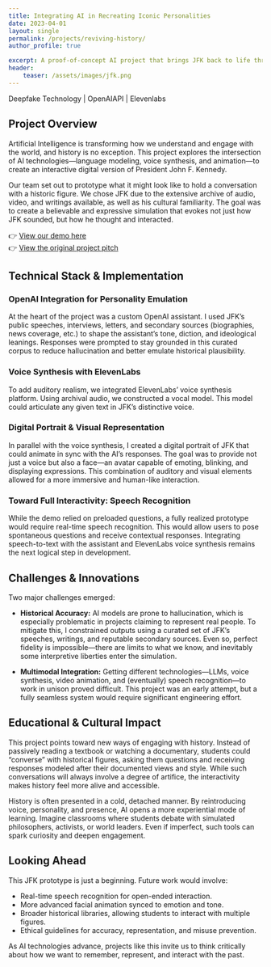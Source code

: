 ```yaml
---
title: Integrating AI in Recreating Iconic Personalities
date: 2023-04-01
layout: single
permalink: /projects/reviving-history/
author_profile: true

excerpt: A proof-of-concept AI project that brings JFK back to life through voice synthesis, OpenAI integration, and digital animation.
header:
    teaser: /assets/images/jfk.png
---
```


Deepfake Technology | OpenAIAPI | Elevenlabs


## Project Overview

Artificial Intelligence is transforming how we understand and engage with the world, and history is no exception. This project explores the intersection of AI technologies—language modeling, voice synthesis, and animation—to create an interactive digital version of President John F. Kennedy.

Our team set out to prototype what it might look like to hold a conversation with a historic figure. We chose JFK due to the extensive archive of audio, video, and writings available, as well as his cultural familiarity. The goal was to create a believable and expressive simulation that evokes not just how JFK sounded, but how he thought and interacted.

👉 [View our demo here](https://drive.google.com/file/d/1zJehpogrUMb-EsLDKMKmc5iFWNlGiftH/view?usp=sharing )  
👉 [View the original project pitch](https://drive.google.com/file/d/1t2uB2HAs40cONk249_zMvTMVLZGMU1tx/view)

##  Technical Stack & Implementation

###  OpenAI Integration for Personality Emulation

At the heart of the project was a custom OpenAI assistant. I used JFK’s public speeches, interviews, letters, and secondary sources (biographies, news coverage, etc.) to shape the assistant’s tone, diction, and ideological leanings. Responses were prompted to stay grounded in this curated corpus to reduce hallucination and better emulate historical plausibility.

###  Voice Synthesis with ElevenLabs

To add auditory realism, we integrated ElevenLabs’ voice synthesis platform. Using archival audio, we constructed a vocal model. This model could articulate any given text in JFK’s distinctive voice.

###  Digital Portrait & Visual Representation

In parallel with the voice synthesis, I created a digital portrait of JFK that could animate in sync with the AI’s responses. The goal was to provide not just a voice but also a face—an avatar capable of emoting, blinking, and displaying expressions. This combination of auditory and visual elements allowed for a more immersive and human-like interaction.

###  Toward Full Interactivity: Speech Recognition

While the demo relied on preloaded questions, a fully realized prototype would require real-time speech recognition. This would allow users to pose spontaneous questions and receive contextual responses. Integrating speech-to-text with the assistant and ElevenLabs voice synthesis remains the next logical step in development.

##  Challenges & Innovations

Two major challenges emerged:  

- **Historical Accuracy:** AI models are prone to hallucination, which is especially problematic in projects claiming to represent real people. To mitigate this, I constrained outputs using a curated set of JFK’s speeches, writings, and reputable secondary sources. Even so, perfect fidelity is impossible—there are limits to what we know, and inevitably some interpretive liberties enter the simulation.  

- **Multimodal Integration:** Getting different technologies—LLMs, voice synthesis, video animation, and (eventually) speech recognition—to work in unison proved difficult. This project was an early attempt, but a fully seamless system would require significant engineering effort.

##  Educational & Cultural Impact

This project points toward new ways of engaging with history. Instead of passively reading a textbook or watching a documentary, students could “converse” with historical figures, asking them questions and receiving responses modeled after their documented views and style. While such conversations will always involve a degree of artifice, the interactivity makes history feel more alive and accessible.  

History is often presented in a cold, detached manner. By reintroducing voice, personality, and presence, AI opens a more experiential mode of learning. Imagine classrooms where students debate with simulated philosophers, activists, or world leaders. Even if imperfect, such tools can spark curiosity and deepen engagement.

##  Looking Ahead

This JFK prototype is just a beginning. Future work would involve:  

- Real-time speech recognition for open-ended interaction.  
- More advanced facial animation synced to emotion and tone.  
- Broader historical libraries, allowing students to interact with multiple figures.  
- Ethical guidelines for accuracy, representation, and misuse prevention.  

As AI technologies advance, projects like this invite us to think critically about how we want to remember, represent, and interact with the past.  
